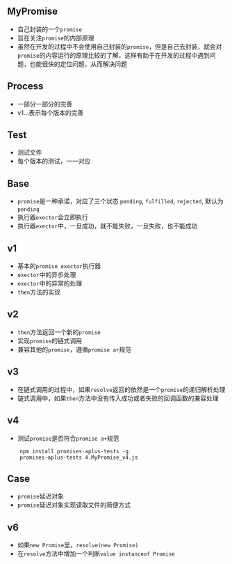 ## MyPromise
- 自己封装的一个`promise`
- 旨在关注`promise`的内部原理
- 虽然在开发的过程中不会使用自己封装的`promise`，但是自己去封装，就会对`promise`的内容运行的原理比较的了解，这样有助于在开发的过程中遇到问题，也能很快的定位问题，从而解决问题

## Process
- 一部分一部分的完善
- v1...表示每个版本的完善

## Test
- 测试文件
- 每个版本的测试，一一对应

## Base
- `promise`是一种承诺，对应了三个状态 `pending`, `fulfilled`, `rejected`, 默认为`pending`
- 执行器`exector`会立即执行
- 执行器`exector`中，一旦成功，就不能失败，一旦失败，也不能成功

## v1
- 基本的`promise exector`执行器
- `exector`中的异步处理
- `exector`中的异常的处理
- `then`方法的实现

## v2
- `then`方法返回一个新的`promise`
- 实现`promise`的链式调用
- 兼容其他的`promise`，遵循`promise a+`规范

## v3
- 在链式调用的过程中，如果`resolve`返回的依然是一个`promise`的递归解析处理
- 链式调用中，如果`then`方法中没有传入成功或者失败的回调函数的兼容处理

## v4
- 测试`promise`是否符合`promise a+`规范
```
    npm install promises-aplus-tests -g
    promises-aplus-tests 4.MyPromise_v4.js
```

## Case
- `promise`延迟对象
- `promise`延迟对象实现读取文件的简便方式

## v6
- 如果`new Promise`里，`resolve(new Promise)`
- 在`resolve`方法中增加一个判断`value instanceof Promise`
